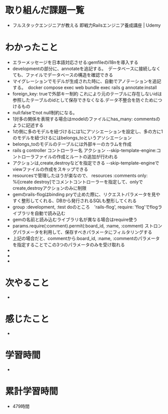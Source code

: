 # 取り組んだ課題一覧
- フルスタックエンジニアが教える 即戦力Railsエンジニア養成講座 | Udemy

# わかったこと
- エラーメッセージを日本語対応させる:gemfileのi18nを導入する
- developmentの部分に、annotateを追記する。　データベースに接続しなくても、ファイルでデータベースの構造を確認できる
- マイグレーションでモデルが生成された時に、自動でアノテーションを追記する。　docker compose exec web bundle exec rails g annotate:install
- foreign_key: trueで外部キー制約 これにより元のテーブルに存在しないidは参照したテーブルのidとして保存できなくなる.データ不整合を防ぐためにつけるもの
- null:falseでnot null制約になる。
- 1対多の関係を表現する場合はmodelのファイルにhas_many: commentsのように記述する
- 1の側に多のモデルを紐づけるには1にアソシエーションを設定し、多の方に1のモデルを紐づけるにはbelongs_toというアソシエーション
- belongs_toのモデルのテーブルには外部キーのカラムを作成
- rails g controller コントローラー名 アクション --skip-template-engine:コントローラファイルの作成とルートの追加が行われる
- アクションは,create,destroyなどを指定できる --skip-template-engineでviewファイルの作成をスキップできる
- resourcesで管理したほうが楽なので、 resources :comments only: %i[create destroy]でコメントコントローラーを指定して、onlyでcreate,destroyアクションのみに制限
- gemのrails-flogはbinding pryで止めた際に、リクエストパラメータを見やすく整形してくれる、DBから発行されるSQLも整形してくれる
- group :development, :test doのところ　'rails-flog', require: 'flog'でflogライブラリを自動で読み込む
- gemの名前と読み込むライブラリ名が異なる場合はrequire使う
- params.require(:comment).permit(:board_id, :name, :comment) ストロングパラメータを利用して、保存すべきパラメータにフィルタリングする
- 上記の場合だと、commentから:board_id, :name, :commentのパラメータを指定することでこの3つのパラメータのみを受け取れる
- 
- 
- 

# 次やること
- 

# 感じたこと
- 

# 学習時間
- 

# 累計学習時間
- 479時間
